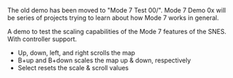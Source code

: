 The old demo has been moved to "Mode 7 Test 00/". Mode 7 Demo 0x will be series of projects trying to learn about how Mode 7 works in general.

A demo to test the scaling capabilities of the Mode 7 features of the SNES. With controller support.

- Up, down, left, and right scrolls the map
- B+up and B+down scales the map up & down, respectively
- Select resets the scale & scroll values
